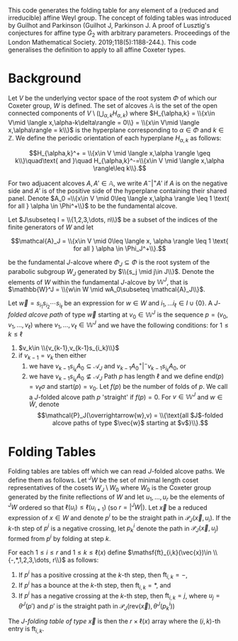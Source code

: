 This code generates the folding table for any element of a (reduced and irreducible) affine Weyl group. The concept of folding tables was introduced by Guilhot and Parkinson (Guilhot J, Parkinson J. A proof of Lusztig's conjectures for affine type $\tilde{G}_2$ with arbitrary parameters. Proceedings of the London Mathematical Society. 2019;118(5):1188-244.). This code generalises the definition to apply to all affine Coxeter types.

# Background

Let $V$ be the underlying vector space of the root system $\Phi$ of which our Coxeter group, $W$ is defined. The set of alcoves $\mathbb{A}$ is the set of the open connected components of $V\setminus (\bigcup_{\alpha,k}H_{\alpha,k})$ where $H_{\alpha,k} = \\{x\in V\mid \langle x,\alpha-k\delta\rangle = 0\\} = \\{x\in V\mid \langle x,\alpha\rangle = k\\}$ is the hyperplane corresponding to $\alpha\in \Phi$ and $k\in \mathbb{Z}$. We define the periodic orientation of each hyperplane $H_{\alpha,k}$ as follows:

$$H_{\alpha,k}^+ = \\{x\in V \mid \langle x,\alpha \rangle \geq k\\}\quad\text{ and }\quad H_{\alpha,k}^-=\\{x\in V \mid \langle x,\alpha \rangle\leq k\\}.$$

For two adjuacent alcoves $A,A'\in \mathbb{A}$, we write $A {^-}| ^+ A'$ if $A$ is on the negative side and $A'$ is of the positive side of the hyperplane containing their shared panel. Denote $A_0 =\\{x\in V \mid 0\leq \langle x,\alpha \rangle \leq 1 \text{ for all } \alpha \in \Phi^+\\}$ to be the fundamental alcove. 

Let $J\subseteq I = \\{1,2,3,\dots, n\\}$ be a subset of the indices of the finite generators of $W$ and let

$$\mathcal{A}_J = \\{x\in V \mid  0\leq \langle x, \alpha \rangle \leq 1 \text{ for all } \alpha \in \Phi_J^+\\}.$$

be the fundamental $J$-alcove where $\Phi_J\subseteq \Phi$ is the root system of the parabolic subgroup $W_J$ generated by $\\{s_j \mid j\in J\\}$. Denote the elements of $W$ within the fundamental $J$-alcove by $\mathbb{W}^J$, that is $\mathbb{W}^J = \\{w\in W \mid wA_0\subseteq \mathcal{A}_J\\}$.

Let $\overrightarrow{w} = s_{i_1}s_{i_2}\cdots s_{i_\ell}$ be an expression for $w\in W$ and $i_1,\dots i_\ell\in I\cup\{0\}$. A *$J$-folded alcove path* of type $\vec{w}$ starting at $v_0\in \mathbb{W}^J$ is the sequence $p = (v_0,v_1,\dots,v_\ell)$ where $v_1,\dots, v_\ell\in \mathbb{W}^J$ and we have the following conditions: for $1\leq k\leq \ell$
1. $v_k\in \\{v_{k-1},v_{k-1}s_{i_k}\\}$
2. if $v_{k-1} = v_k$ then either 
    1. we have $v_{k-1}s_{i_k}A_0\subseteq \mathcal{A}_J$ and $v_{k-1}A_0{^+}|^-v_{k-1}s_{i_k}A_0$, or 
    2. we have $v_{k-1}s_{i_k}A_0\nsubseteq \mathcal{A}_J$
Path $p$ has length $\ell$ and we define $\mathrm{end}(p) = v_\ell\sigma$ and $\mathrm{start}(p) = v_0$. Let $f(p)$ be the number of folds of $p$. We call a $J$-folded alcove path $p$ 'straight' if $f(p) = 0$. For $v\in \mathbb{W}^J$ and $w\in \widetilde{W}$, denote
$$\mathcal{P}_J(\overrightarrow{w},v) = \\{\text{all $J$-folded alcove paths of type $\vec{w}$ starting at $v$}\\}.$$

# Folding Tables

Folding tables are tables off which we can read $J$-folded alcove paths. We define them as follows. Let ${^J}W$ be the set of minimal length coset representatives of the cosets $W_J\setminus W_0$ where $W_0$ is the Coxeter group generated by the finite reflections of $W$ and let $u_1,\dots, u_r$ be the elements of ${^J}W$ ordered so that $\ell(u_i)\leq \ell(u_{i+1})$ (so $r = |{^J}W|$). Let $\vec{x}$ be a reduced expression of $x\in W$ and denote $p^i$ to be the straight path in $\mathcal{P}_J(\vec{x},u_i)$. If the $k$-th step of $p^i$ is a negative crossing, let $p_k^i$ denote the path in $\mathcal{P}_J(\vec{x},u_j)$ formed from $p^i$ by folding at step $k$. 
    
For each $1\leq i\leq r$ and $1\leq k\leq \ell(x)$ define $\mathsf{ft}_{i,k}(\vec{x})\in \\{-,*,1,2,3,\dots, r\\}$ as follows: 

1. If $p^i$ has a positive crossing at the $k$-th step, then $\mathsf{ft}_{i,k} = -$,
2. If $p^i$ has a bounce at the $k$-th step, then $\mathrm{ft}_{i,k} = *$, and 
3. If $p^i$ has a negative crossing at the $k$-th step, then $\mathsf{ft}_{i,k} = j$, where $u_{j} = \theta^J(p')$ and $p'$ is the straight path in $\mathcal{P}_J(\mathrm{rev}(\vec{x}),\theta^J(p_k^i))$

The *$J$-folding table of type $\vec{x}$* is then the $r\times \ell(x)$ array where the $(i,k)$-th entry is $\mathsf{ft}_{i,k}$. 

